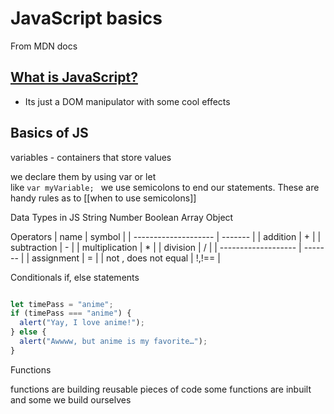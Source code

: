 # JavaScript basics

From MDN docs
## [What is JavaScript?](https://developer.mozilla.org/en-US/docs/Learn/Getting_started_with_the_web/JavaScript_basics#what_is_javascript)

- Its just a DOM manipulator with some cool effects

## Basics of JS
variables - containers that store values

we declare them by using var or let\
like 
`var myVariable;
`
we use semicolons to end our statements. 
These are handy rules as to [[when to use semicolons]] 

Data Types in JS
String 
Number
Boolean
Array
Object

Operators
| name                 | symbol  |
| -------------------- | ------- |
| addition             | +       |
| subtraction          | -       |
| multiplication       | *       |
| division             | /       |
| -------------------  | ------- |
| assignment           | =       |
| not , does not equal | !,!==   |


Conditionals
if, else statements
```js

let timePass = "anime";
if (timePass === "anime") {
  alert("Yay, I love anime!");
} else {
  alert("Awwww, but anime is my favorite…");
}

```


Functions

functions are building reusable pieces of code 
some functions are inbuilt and some we build ourselves
